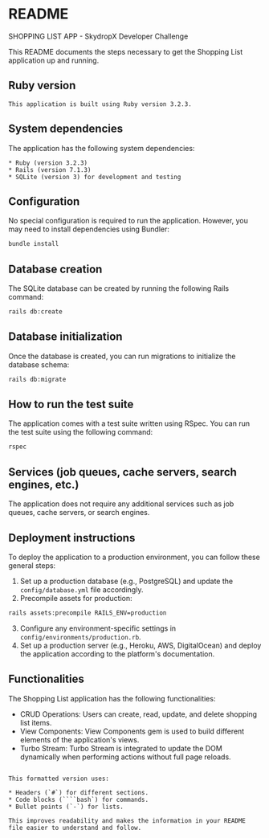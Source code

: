 # README


SHOPPING LIST APP - SkydropX Developer Challenge


This README documents the steps necessary to get the Shopping List application up and running.

## Ruby version

```
This application is built using Ruby version 3.2.3.
```

## System dependencies

The application has the following system dependencies:

```
* Ruby (version 3.2.3)
* Rails (version 7.1.3)
* SQLite (version 3) for development and testing
```


## Configuration

No special configuration is required to run the application. However, you may need to install dependencies using Bundler:

```bash
bundle install
```

## Database creation

The SQLite database can be created by running the following Rails command:

```bash
rails db:create
```

## Database initialization

Once the database is created, you can run migrations to initialize the database schema:

```bash
rails db:migrate
```

## How to run the test suite

The application comes with a test suite written using RSpec. You can run the test suite using the following command:

```bash
rspec
```

## Services (job queues, cache servers, search engines, etc.)

The application does not require any additional services such as job queues, cache servers, or search engines.

## Deployment instructions

To deploy the application to a production environment, you can follow these general steps:

1. Set up a production database (e.g., PostgreSQL) and update the `config/database.yml` file accordingly.
2. Precompile assets for production:

```bash
rails assets:precompile RAILS_ENV=production
```

3. Configure any environment-specific settings in `config/environments/production.rb`.
4. Set up a production server (e.g., Heroku, AWS, DigitalOcean) and deploy the application according to the platform's documentation.

## Functionalities

The Shopping List application has the following functionalities:

* CRUD Operations: Users can create, read, update, and delete shopping list items.
* View Components: View Components gem is used to build different elements of the application's views.
* Turbo Stream: Turbo Stream is integrated to update the DOM dynamically when performing actions without full page reloads.
```

This formatted version uses:

* Headers (`#`) for different sections.
* Code blocks (````bash`) for commands.
* Bullet points (`-`) for lists.

This improves readability and makes the information in your README file easier to understand and follow.
